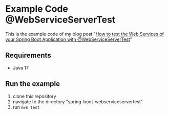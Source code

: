 # Example Code @WebServiceServerTest
This is the example code of my blog post "[How to test the Web Services of your Spring Boot Application with @WebServiceServerTest](https://jschmitz.dev/posts/how_to_test_the_web_services_of_your_spring_boot_application_with_webservicesservertest/)"

## Requirements
* Java 17

## Run the example
1. clone this repository
2. navigate to the directory "spring-boot-webserviceservertest"
3. run `mvn test`
